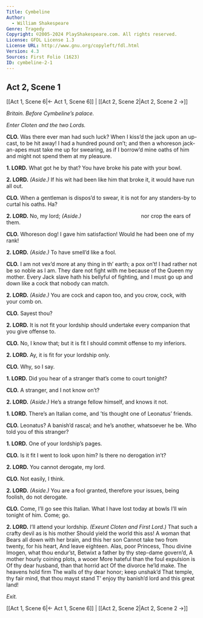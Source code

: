 ```yaml
---
Title: Cymbeline
Author: 
  - William Shakespeare
Genre: Tragedy
Copyright: ©2005-2024 PlayShakespeare.com. All rights reserved.
License: GFDL License 1.3
License URL: http://www.gnu.org/copyleft/fdl.html
Version: 4.3
Sources: First Folio (1623)
ID: cymbeline-2-1
---
```


## Act 2, Scene 1
[[Act 1, Scene 6|← Act 1, Scene 6]] | [[Act 2, Scene 2|Act 2, Scene 2 →]]

*Britain. Before Cymbeline’s palace.*

*Enter Cloten and the two Lords.*

**CLO.**
Was there ever man had such luck? When I kiss’d the jack upon an up-cast, to be hit away! I had a hundred pound on’t; and then a whoreson jack-an-apes must take me up for swearing, as if I borrow’d mine oaths of him and might not spend them at my pleasure.

**1. LORD.**
What got he by that? You have broke his pate with your bowl.

**2. LORD.**
*(Aside.)*
If his wit had been like him that broke it, it would have run all out.

**CLO.**
When a gentleman is dispos’d to swear, it is not for any standers-by to curtal his oaths. Ha?

**2. LORD.**
No, my lord;
*(Aside.)*
           nor crop the ears of them.

**CLO.**
Whoreson dog! I gave him satisfaction! Would he had been one of my rank!

**2. LORD.**
*(Aside.)*
To have smell’d like a fool.

**CLO.**
I am not vex’d more at any thing in th’ earth; a pox on’t! I had rather not be so noble as I am. They dare not fight with me because of the Queen my mother. Every Jack slave hath his bellyful of fighting, and I must go up and down like a cock that nobody can match.

**2. LORD.**
*(Aside.)*
You are cock and capon too, and you crow, cock, with your comb on.

**CLO.**
Sayest thou?

**2. LORD.**
It is not fit your lordship should undertake every companion that you give offense to.

**CLO.**
No, I know that; but it is fit I should commit offense to my inferiors.

**2. LORD.**
Ay, it is fit for your lordship only.

**CLO.**
Why, so I say.

**1. LORD.**
Did you hear of a stranger that’s come to court tonight?

**CLO.**
A stranger, and I not know on’t?

**2. LORD.**
*(Aside.)*
He’s a strange fellow himself, and knows it not.

**1. LORD.**
There’s an Italian come, and ’tis thought one of Leonatus’ friends.

**CLO.**
Leonatus? A banish’d rascal; and he’s another, whatsoever he be. Who told you of this stranger?

**1. LORD.**
One of your lordship’s pages.

**CLO.**
Is it fit I went to look upon him? Is there no derogation in’t?

**2. LORD.**
You cannot derogate, my lord.

**CLO.**
Not easily, I think.

**2. LORD.**
*(Aside.)*
You are a fool granted, therefore your issues, being foolish, do not derogate.

**CLO.**
Come, I’ll go see this Italian. What I have lost today at bowls I’ll win tonight of him. Come; go.

**2. LORD.**
I’ll attend your lordship.
*(Exeunt Cloten and First Lord.)*
That such a crafty devil as is his mother
Should yield the world this ass! A woman that
Bears all down with her brain, and this her son
Cannot take two from twenty, for his heart,
And leave eighteen. Alas, poor Princess,
Thou divine Imogen, what thou endur’st,
Betwixt a father by thy step-dame govern’d,
A mother hourly coining plots, a wooer
More hateful than the foul expulsion is
Of thy dear husband, than that horrid act
Of the divorce he’ld make. The heavens hold firm
The walls of thy dear honor; keep unshak’d
That temple, thy fair mind, that thou mayst stand
T’ enjoy thy banish’d lord and this great land!

*Exit.*

[[Act 1, Scene 6|← Act 1, Scene 6]] | [[Act 2, Scene 2|Act 2, Scene 2 →]]